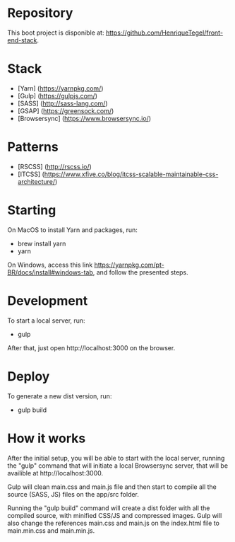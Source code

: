 # Repository
This boot project is disponible at: https://github.com/HenriqueTegel/front-end-stack.

# Stack
- [Yarn] (https://yarnpkg.com/)
- [Gulp] (https://gulpjs.com/)
- [SASS] (http://sass-lang.com/)
- [GSAP] (https://greensock.com/)
- [Browsersync] (https://www.browsersync.io/)

# Patterns
- [RSCSS] (http://rscss.io/)
- [ITCSS] (https://www.xfive.co/blog/itcss-scalable-maintainable-css-architecture/)

# Starting
On MacOS to install Yarn and packages, run:
  - brew install yarn
  - yarn

On Windows, access this link https://yarnpkg.com/pt-BR/docs/install#windows-tab, and follow the presented steps.

# Development
To start a local server, run:
  - gulp

After that, just open http://localhost:3000 on the browser.

# Deploy
To generate a new dist version, run:
  - gulp build

# How it works
After the initial setup, you will be able to start with the local server, running the "gulp" command that will initiate a local Browsersync server, that will be availible at http://localhost:3000.

Gulp will clean main.css and main.js file and then start to compile all the source (SASS, JS) files on the app/src folder.

Running the "gulp build" command will create a dist folder with all the compiled source, with minified CSS/JS and compressed images. Gulp will also change the references main.css and main.js on the index.html file to main.min.css and main.min.js.